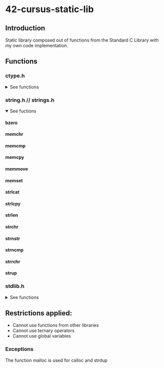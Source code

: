 # 42-cursus-static-lib

## Introduction
Static library composed out of functions from the Standard C Library with my own code implementation.

## Functions
### ctype.h
<details>
<summary>See functions</summary>

#### isalnum
<details open>
<summary>Description</summary>
Checks for an alphanumeric character, it is equivalent to (isalpha(c) || isdigit(c)).
</details>
		
#### isalpha
<details open>
<summary>Description</summary>
Checks  for  an  alphabetic  character; either upper or lower case
</details>

#### isdigit
<details open>
<summary>Description</summary>
Checks for a digit (0 through 9).
</details>

#### isascii
<details open>
<summary>Description</summary>
Checks whether c is a 7-bit unsigned char value that fits into the ASCII character set.
</details>

#### isprint
<details open>
<summary>Description</summary>
Checks for any printable character including space.
</details>

#### toupper
<details open>
<summary>Description</summary>
</details>

#### tolower
<details open>
<summary>Description</summary>
</details>

</details>

### string.h // strings.h
<details open>
<summary>See fuctions</summary>
	
#### bzero
#### memchr
#### memcmp
#### memcpy
#### memmove
#### memset
#### strlcat
#### strlcpy
#### strlen
#### strchr
#### strnstr
#### strncmp
#### strrchr
#### strup
</details>

### stdlib.h
<details>
<summary>See functions</summary>
	
#### atoi
#### calloc
</details>

## Restrictions applied:
- Cannot use functions from other libraries
- Cannot use ternary operators
- Cannot use global variables
### Exceptions
The function malloc is used for calloc and strdup

	
